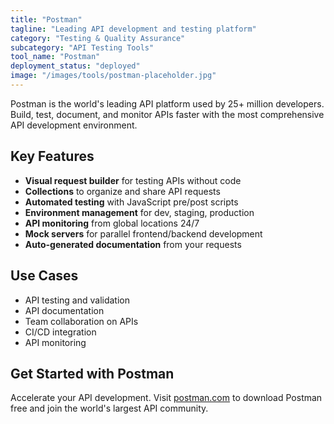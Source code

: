 ```yaml
---
title: "Postman"
tagline: "Leading API development and testing platform"
category: "Testing & Quality Assurance"
subcategory: "API Testing Tools"
tool_name: "Postman"
deployment_status: "deployed"
image: "/images/tools/postman-placeholder.jpg"
---
```

Postman is the world's leading API platform used by 25+ million developers. Build, test, document, and monitor APIs faster with the most comprehensive API development environment.

## Key Features

- **Visual request builder** for testing APIs without code
- **Collections** to organize and share API requests
- **Automated testing** with JavaScript pre/post scripts
- **Environment management** for dev, staging, production
- **API monitoring** from global locations 24/7
- **Mock servers** for parallel frontend/backend development
- **Auto-generated documentation** from your requests

## Use Cases

- API testing and validation
- API documentation
- Team collaboration on APIs
- CI/CD integration
- API monitoring

## Get Started with Postman

Accelerate your API development. Visit [postman.com](https://www.postman.com) to download Postman free and join the world's largest API community.
